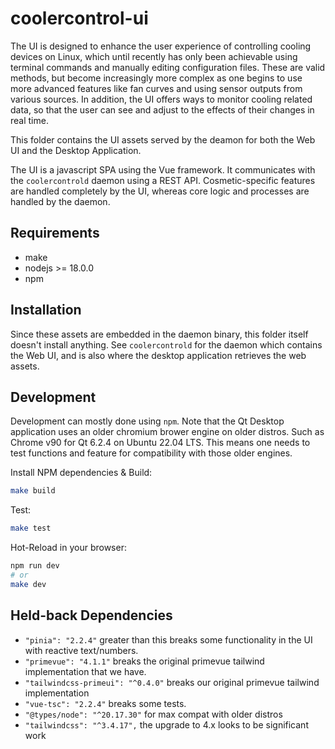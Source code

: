# coolercontrol-ui

The UI is designed to enhance the user experience of controlling cooling devices on Linux, which
until recently has only been achievable using terminal commands and manually editing configuration
files. These are valid methods, but become increasingly more complex as one begins to use more
advanced features like fan curves and using sensor outputs from various sources. In addition, the UI
offers ways to monitor cooling related data, so that the user can see and adjust to the effects of
their changes in real time.

This folder contains the UI assets served by the deamon for both the Web UI and the Desktop
Application.

The UI is a javascript SPA using the Vue framework. It communicates with the `coolercontrold` daemon
using a REST API. Cosmetic-specific features are handled completely by the UI, whereas core logic
and processes are handled by the daemon.

## Requirements

- make
- nodejs >= 18.0.0
- npm

## Installation

Since these assets are embedded in the daemon binary, this folder itself doesn't install anything.
See `coolercontrold` for the daemon which contains the Web UI, and is also where the desktop
application retrieves the web assets.

## Development

Development can mostly done using `npm`. Note that the Qt Desktop application uses an older chromium
brower engine on older distros. Such as Chrome v90 for Qt 6.2.4 on Ubuntu 22.04 LTS. This means one
needs to test functions and feature for compatibility with those older engines.

Install NPM dependencies & Build:

```bash
make build
```

Test:

```bash
make test
```

Hot-Reload in your browser:

```bash
npm run dev
# or
make dev
```

## Held-back Dependencies

- `"pinia": "2.2.4"` greater than this breaks some functionality in the UI with reactive
  text/numbers.
- `"primevue": "4.1.1"` breaks the original primevue tailwind implementation that we have.
- `"tailwindcss-primeui": "^0.4.0"` breaks our original primevue tailwind implementation
- `"vue-tsc": "2.2.4"` breaks some tests.
- `"@types/node": "^20.17.30"` for max compat with older distros
- `"tailwindcss": "^3.4.17",` the upgrade to 4.x looks to be significant work
